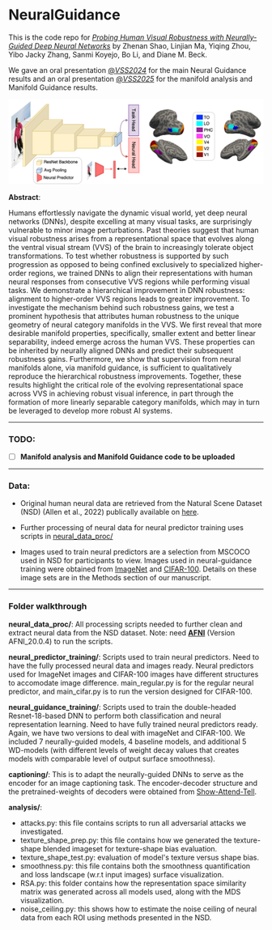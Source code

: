 # NeuralGuidance

This is the code repo for [*Probing Human Visual Robustness with Neurally-Guided Deep Neural Networks*](https://arxiv.org/abs/2405.02564) 
by Zhenan Shao, Linjian Ma, Yiqing Zhou, Yibo Jacky Zhang, Sanmi Koyejo, Bo Li, and Diane M. Beck.

We gave an oral presentation [@*VSS2024*](https://www.visionsciences.org/talk-session/?id=164) for the main Neural Guidance results and an oral presentation [@*VSS2025*](https://www.visionsciences.org/talk-session/?id=392) for the manifold analysis and Manifold Guidance results.

[//]: # (### figure)
![alt text](docs/img/neuralguidance.png)

[//]: # (### Abstract)

**Abstract**:

Humans effortlessly navigate the dynamic visual world, yet deep neural networks (DNNs), despite excelling at many visual tasks, are surprisingly vulnerable to minor image perturbations. Past theories suggest that human visual robustness arises from a representational space that evolves along the ventral visual stream (VVS) of the brain to increasingly tolerate object transformations. To test whether robustness is supported by such progression as opposed to being confined exclusively to specialized higher-order regions, we trained DNNs to align their representations with human neural responses from consecutive VVS regions while performing visual tasks. We demonstrate a hierarchical improvement in DNN robustness: alignment to higher-order VVS regions leads to greater improvement. To investigate the mechanism behind such robustness gains, we test a prominent hypothesis that attributes human robustness to the unique geometry of neural category manifolds in the VVS. We first reveal that more desirable manifold properties, specifically, smaller extent and better linear separability, indeed emerge across the human VVS. These properties can be inherited by neurally aligned DNNs and predict their subsequent robustness gains. Furthermore, we show that supervision from neural manifolds alone, via manifold guidance, is sufficient to qualitatively reproduce the hierarchical robustness improvements. Together, these results highlight the critical role of the evolving representational space across VVS in achieving robust visual inference, in part through the formation of more linearly separable category manifolds, which may in turn be leveraged to develop more robust AI systems.

***
### TODO:

- [ ] **Manifold analysis and Manifold Guidance code to be uploaded**
    
***
### Data:
- Original human neural data are retrieved from the Natural Scene Dataset (NSD) (Allen et al., 2022) publically available on [here](https://naturalscenesdataset.org/).

- Further processing of neural data for neural predictor training uses scripts in [neural_data_proc/](./neural_data_proc)

- Images used to train neural predictors are a selection from MSCOCO used in NSD for participants to view. Images used in neural-guidance training were obtained from [ImageNet](https://www.image-net.org/download.php) and [CIFAR-100](https://www.cs.toronto.edu/~kriz/cifar.html). Details on these image sets are in the Methods section of our manuscript.

[//]: # (- Fully trained weights of neural predictors used in our experiment have also been made available [here]&#40;https://osf.io&#41;. )


***
### Folder walkthrough

**neural_data_proc/**: 
All processing scripts needed to further clean and extract neural data from the NSD dataset.
Note: need [**AFNI**](https://afni.nimh.nih.gov/pub/dist/doc/htmldoc/background_install/main_toc.html) (Version AFNI_20.0.4) to run the scripts.

**neural_predictor_training/**: 
Scripts used to train neural predictors. Need to have the fully processed neural data and images ready. 
Neural predictors used for ImageNet images and CIFAR-100 images have different structures to accomodate image difference. 
main_regular.py is for the regular neural predictor, and main_cifar.py is to run the version designed for CIFAR-100.

**neural_guidance_training/**:
Scripts used to train the double-headed Resnet-18-based DNN to perform both classification and neural representation learning. 
Need to have fully trained neural predictors ready. Again, we have two versions to deal with imageNet and CIFAR-100. 
We included 7 neurally-guided models, 4 baseline models, and additional 5 WD-models (with different levels of weight decay
values that creates models with comparable level of output surface smoothness).

**captioning/**:
This is to adapt the neurally-guided DNNs to serve as the encoder for an image captioning task. 
The encoder-decoder structure and the pretrained-weights of decoders were obtained from [Show-Attend-Tell](https://arxiv.org/abs/1502.03044).

**analysis/**:  
- attacks.py: this file contains scripts to run all adversarial attacks we investigated.
- texture_shape_prep.py: this file contains how we generated the texture-shape blended imageset for texture-shape bias evaluation.
- texture_shape_test.py: evaluation of model's texture versus shape bias. 
- smoothness.py: this file contains both the smoothness quantification and loss landscape (w.r.t input images) surface visualization. 
- RSA.py: this folder contains how the representation space similarity matrix was generated across all models used, along with the MDS visualization.
- noise_ceiling.py: this shows how to estimate the noise ceiling of neural data from each ROI using methods presented in the NSD.


